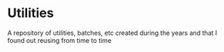 # Utilities
A repository of utilities, batches, etc created during the years and that I found out reusing from time to time
